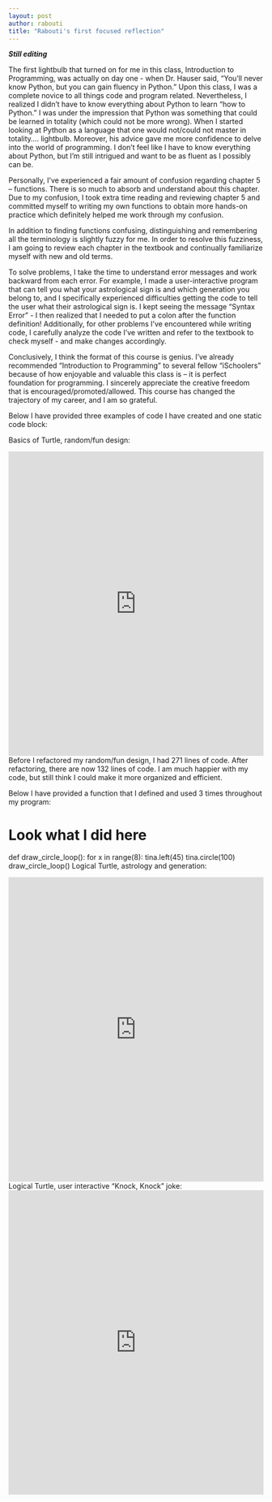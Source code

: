 ```yaml
---
layout: post
author: rabouti
title: "Rabouti's first focused reflection"
---
```


***Still editing***

The first lightbulb that turned on for me in this class, Introduction to Programming, was actually on day one - when Dr. Hauser said, “You’ll never know Python, but you can gain fluency in Python.” Upon this class, I was a complete novice to all things code and program related. Nevertheless, I realized I didn’t have to know everything about Python to learn “how to Python.” I was under the impression that Python was something that could be learned in totality (which could not be more wrong). When I started looking at Python as a language that one would not/could not master in totality…. lightbulb. Moreover, his advice gave me more confidence to delve into the world of programming. I don’t feel like I have to know everything about Python, but I’m still intrigued and want to be as fluent as I possibly can be.

Personally, I’ve experienced a fair amount of confusion regarding chapter 5 – functions. There is so much to absorb and understand about this chapter. Due to my confusion, I took extra time reading and reviewing chapter 5 and committed myself to writing my own functions to obtain more hands-on practice which definitely helped me work through my confusion.

In addition to finding functions confusing, distinguishing and remembering all the terminology is slightly fuzzy for me. In order to resolve this fuzziness, I am going to review each chapter in the textbook and continually familiarize myself with new and old terms.

To solve problems, I take the time to understand error messages and work backward from each error. For example, I made a user-interactive program that can tell you what your astrological sign is and which generation you belong to, and I specifically experienced difficulties getting the code to tell the user what their astrological sign is. I kept seeing the message “Syntax Error” - I then realized that I needed to put a colon after the function definition! Additionally, for other problems I’ve encountered while writing code, I carefully analyze the code I’ve written and refer to the textbook to check myself - and make changes accordingly.

Conclusively, I think the format of this course is genius. I’ve already recommended “Introduction to Programming” to several fellow “iSchoolers” because of how enjoyable and valuable this class is – it is perfect foundation for programming. I sincerely appreciate the creative freedom that is encouraged/promoted/allowed. This course has changed the trajectory of my career, and I am so grateful.

Below I have provided three examples of code I have created and one static code block:

Basics of Turtle, random/fun design:

<iframe src="https://trinket.io/embed/python/ac50ff4b89?outputOnly=true&runOption=run" width="100%" height="600" frameborder="0" marginwidth="0" marginheight="0" allowfullscreen></iframe>
Before I refactored my random/fun design, I had 271 lines of code. After refactoring, there are now 132 lines of code. I am much happier with my code, but still think I could make it more organized and efficient.

Below I have provided a function that I defined and used 3 times throughout my program:

# Look what I did here
def draw_circle_loop():
   for x in range(8):
       tina.left(45)
       tina.circle(100)
draw_circle_loop()
Logical Turtle, astrology and generation:

<iframe src="https://trinket.io/embed/python/db632b643c?outputOnly=true&runOption=console" width="100%" height="600" frameborder="0" marginwidth="0" marginheight="0" allowfullscreen></iframe>
Logical Turtle, user interactive “Knock, Knock” joke:

<iframe src="https://trinket.io/embed/python/e69a1a6a83" width="100%" height="600" frameborder="0" marginwidth="0" marginheight="0" allowfullscreen></iframe>

